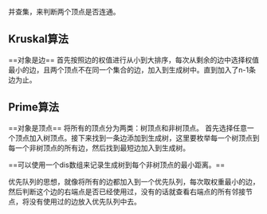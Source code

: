 并查集，来判断两个顶点是否连通。
## Kruskal算法
==对象是边==
首先按照边的权值进行从小到大排序，每次从剩余的边中选择权值最小的边，且两个顶点不在同一个集合的边，加入到生成树中。直到加入了n-1条边为止。
## Prime算法
==对象是顶点==
将所有的顶点分为两类：树顶点和非树顶点。
首先选择任意一个顶点加入树顶点。接下来找到一条边添加到生成树，这里要枚举每一个树顶点到每一个非树顶点的所有边，然后找到最短边加入到生成树。

==可以使用一个dis数组来记录生成树到每个非树顶点的最小距离。==

优先队列的思想，就像将所有的边都加入到一个优先队列，每次取权重最小的边，然后判断这个边的右端点是否已经使用过，没有的话就查看右端点的所有邻接节点，将没有使用过的边放入优先队列中去。
